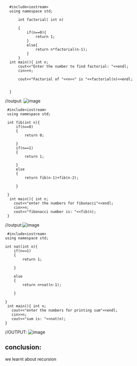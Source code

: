 ~~~// Recursion:
  #include<iostream>
  using namespace std;
   
      int factorial( int n)
      
      {  
          if(n==0){
              return 1;
          }
          else{
              return n*factorial(n-1);
          }
      }
  int main(){ int n;
      cout<<"Enter the number to find factorial: "<<endl;
      cin>>n;
       
      cout<<"Factorial of "<<n<<" is "<<factorial(n)<<endl;
      
      
  }
~~~
//output:
![image](https://github.com/user-attachments/assets/ec168af1-eafa-4eaf-bae4-8b68545a7ce3)

~~~//fibonacci using recursion:
 #include<iostream>
 using namespace std;
  
 int fib(int n){
     if(n==0)
     {
         return 0;
         
     }
     if(n==1)
     {
         return 1;
         
     }
     else
     {
         return fib(n-1)+fib(n-2);
         
     }
     
 }
  int main(){ int n;
    cout<<"enter the numbers for fibonacci"<<endl;
    cin>>n;
    cout<<"fibonacci number is: "<<fib(n);
 }
 ~~~

 //output:![image](https://github.com/user-attachments/assets/4424ea7c-f922-40dd-91a6-045c3d98a877)

 ~~~//print sum of n natural numbers;
  #include<iostream>
 using namespace std;
  
 int nat(int n){
     if(n==1)
     {
         return 1;
         
     }
     
     else
     {
         return n+nat(n-1);
         
     }
     
 }
  int main(){ int n;
    cout<<"enter the numbers for printing sum"<<endl;
    cin>>n;
    cout<<"sum is: "<<nat(n);
 }
~~~

 //OUTPUT:
 ![image](https://github.com/user-attachments/assets/5afdffdd-bbe9-44c9-b4c6-390d3f73b5f0)

 ## conclusion:
 we learnt about recursion




